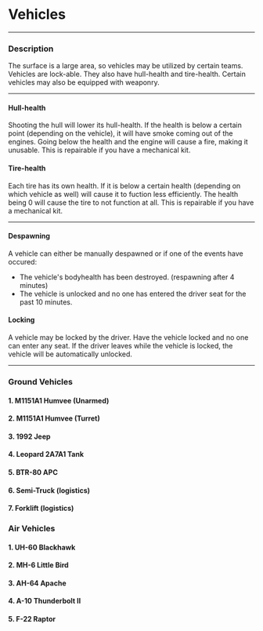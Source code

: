 # Vehicles

---

### Description

The surface is a large area, so vehicles may be utilized by certain teams. Vehicles are lock-able. They also have hull-health and tire-health. Certain vehicles may also be equipped with weaponry.

---

#### Hull-health

Shooting the hull will lower its hull-health. If the health is below a certain point (depending on the vehicle), it will have smoke coming out of the engines. Going below the health and the engine will cause a fire, making it unusable. This is repairable if you have a mechanical kit. 

#### Tire-health

Each tire has its own health. If it is below a certain health (depending on which vehicle as well) will cause it to fuction less efficiently. The health being 0 will cause the tire to not function at all. This is repairable if you have a mechanical kit.

---

#### Despawning

A vehicle can either be manually despawned or if one of the events have occured:
- The vehicle's bodyhealth has been destroyed. (respawning after 4 minutes)
- The vehicle is unlocked and no one has entered the driver seat for the past 10 minutes.

#### Locking
A vehicle may be locked by the driver. Have the vehicle locked and no one can enter any seat. If the driver leaves while the vehicle is locked, the vehicle will be automatically unlocked.

---

### Ground Vehicles

#### 1. M1151A1 Humvee (Unarmed)

#### 2. M1151A1 Humvee (Turret)

#### 3. 1992 Jeep

#### 4. Leopard 2A7A1 Tank

#### 5. BTR-80 APC

#### 6. Semi-Truck (logistics)

#### 7. Forklift (logistics)

### Air Vehicles

#### 1. UH-60 Blackhawk

#### 2. MH-6 Little Bird

#### 3. AH-64 Apache

#### 4. A-10 Thunderbolt II

#### 5. F-22 Raptor
